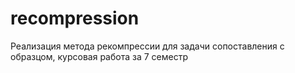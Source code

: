 # recompression

Реализация метода рекомпрессии для задачи сопоставления с образцом, курсовая работа за 7 семестр